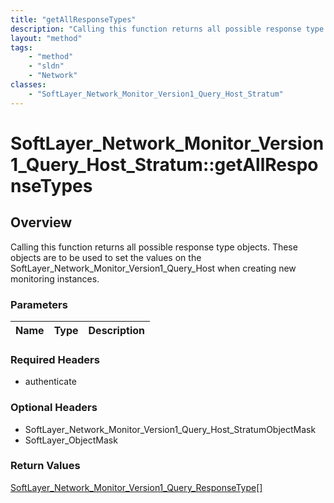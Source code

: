 ```yaml
---
title: "getAllResponseTypes"
description: "Calling this function returns all possible response type objects. These objects are to be used to set the values on the... "
layout: "method"
tags:
    - "method"
    - "sldn"
    - "Network"
classes:
    - "SoftLayer_Network_Monitor_Version1_Query_Host_Stratum"
---
```

# SoftLayer_Network_Monitor_Version1_Query_Host_Stratum::getAllResponseTypes
## Overview 
Calling this function returns all possible response type objects. These objects are to be used to set the values on the SoftLayer_Network_Monitor_Version1_Query_Host when creating new monitoring instances. 

### Parameters 
|Name | Type | Description |
| --- | --- | --- |


### Required Headers
* authenticate

### Optional Headers
* SoftLayer_Network_Monitor_Version1_Query_Host_StratumObjectMask
* SoftLayer_ObjectMask

### Return Values
<a href='/reference/datatypes/SoftLayer_Network_Monitor_Version1_Query_ResponseType'>SoftLayer_Network_Monitor_Version1_Query_ResponseType[] </a>

